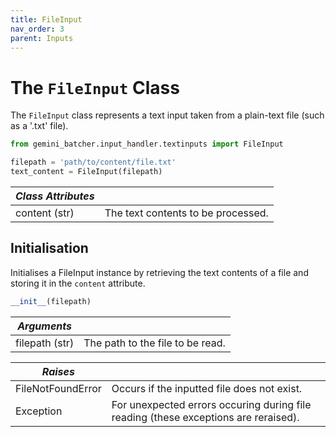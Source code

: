 ```yaml
---
title: FileInput
nav_order: 3
parent: Inputs
---
```


# The `FileInput` Class

The `FileInput` class represents a text input taken from a plain-text file (such as a '.txt' file). 

```python
from gemini_batcher.input_handler.textinputs import FileInput

filepath = 'path/to/content/file.txt'
text_content = FileInput(filepath)
```

| *Class Attributes* | |
|------------------|----------------------------------------|
| content (str) | The text contents to be processed. |

## Initialisation

Initialises a FileInput instance by retrieving the text contents of a file and storing it in the `content` attribute.

```python
__init__(filepath)
```

| *Arguments* | |
|------------------|----------------------------------------|
| filepath (str) | The path to the file to be read. |

| *Raises* | |
|------------------|----------------------------------------|
| FileNotFoundError | Occurs if the inputted file does not exist. |
| Exception | For unexpected errors occuring during file reading (these exceptions are reraised). |
